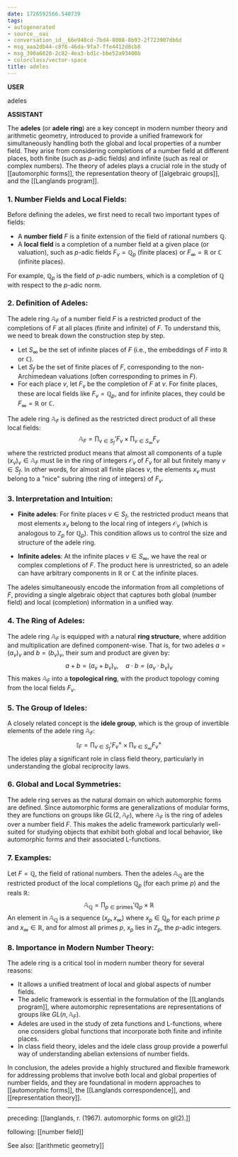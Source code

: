 ```yaml
---
date: 1726592566.548739
tags:
- autogenerated
- source__oai
- conversation_id__66e940cd-7bd4-8008-8b93-2f723907db6d
- msg_aaa2db44-c8f6-46da-9fa7-ffe4412d8cb8
- msg_390a6820-2c82-4ea3-bd1c-bbe52a93400b
- colorclass/vector-space
title: adeles
---
```


**USER**

adeles


**ASSISTANT**

The **adeles** (or **adele ring**) are a key concept in modern number theory and arithmetic geometry, introduced to provide a unified framework for simultaneously handling both the global and local properties of a number field. They arise from considering completions of a number field at different places, both finite (such as $p$-adic fields) and infinite (such as real or complex numbers). The theory of adeles plays a crucial role in the study of [[automorphic forms]], the representation theory of [[algebraic groups]], and the [[Langlands program]].

### 1. **Number Fields and Local Fields**:
Before defining the adeles, we first need to recall two important types of fields:

- A **number field** $F$ is a finite extension of the field of rational numbers $\mathbb{Q}$.
- A **local field** is a completion of a number field at a given place (or valuation), such as $p$-adic fields $F_v = \mathbb{Q}_p$ (finite places) or $F_\infty = \mathbb{R}$ or $\mathbb{C}$ (infinite places).

For example, $\mathbb{Q}_p$ is the field of $p$-adic numbers, which is a completion of $\mathbb{Q}$ with respect to the $p$-adic norm.

### 2. **Definition of Adeles**:
The adele ring $\mathbb{A}_F$ of a number field $F$ is a restricted product of the completions of $F$ at all places (finite and infinite) of $F$. To understand this, we need to break down the construction step by step.

- Let $S_{\infty}$ be the set of infinite places of $F$ (i.e., the embeddings of $F$ into $\mathbb{R}$ or $\mathbb{C}$).
- Let $S_f$ be the set of finite places of $F$, corresponding to the non-Archimedean valuations (often corresponding to primes in $F$).
- For each place $v$, let $F_v$ be the completion of $F$ at $v$. For finite places, these are local fields like $F_v = \mathbb{Q}_p$, and for infinite places, they could be $F_\infty = \mathbb{R}$ or $\mathbb{C}$.

The adele ring $\mathbb{A}_F$ is defined as the restricted direct product of all these local fields:
$$
\mathbb{A}_F = \prod_{v \in S_f}{}' F_v \times \prod_{v \in S_\infty} F_v
$$
where the restricted product means that almost all components of a tuple $(x_v)_v \in \mathbb{A}_F$ must lie in the ring of integers $\mathcal{O}_v$ of $F_v$ for all but finitely many $v \in S_f$. In other words, for almost all finite places $v$, the elements $x_v$ must belong to a "nice" subring (the ring of integers) of $F_v$.

### 3. **Interpretation and Intuition**:
- **Finite adeles**: For finite places $v \in S_f$, the restricted product means that most elements $x_v$ belong to the local ring of integers $\mathcal{O}_v$ (which is analogous to $\mathbb{Z}_p$ for $\mathbb{Q}_p$). This condition allows us to control the size and structure of the adele ring.
  
- **Infinite adeles**: At the infinite places $v \in S_\infty$, we have the real or complex completions of $F$. The product here is unrestricted, so an adele can have arbitrary components in $\mathbb{R}$ or $\mathbb{C}$ at the infinite places.

The adeles simultaneously encode the information from all completions of $F$, providing a single algebraic object that captures both global (number field) and local (completion) information in a unified way.

### 4. **The Ring of Adeles**:
The adele ring $\mathbb{A}_F$ is equipped with a natural **ring structure**, where addition and multiplication are defined component-wise. That is, for two adeles $a = (a_v)_v$ and $b = (b_v)_v$, their sum and product are given by:
$$
a + b = (a_v + b_v)_v, \quad a \cdot b = (a_v \cdot b_v)_v
$$
This makes $\mathbb{A}_F$ into a **topological ring**, with the product topology coming from the local fields $F_v$.

### 5. **The Group of Ideles**:
A closely related concept is the **idele group**, which is the group of invertible elements of the adele ring $\mathbb{A}_F$:
$$
\mathbb{I}_F = \prod_{v \in S_f}{}' F_v^\times \times \prod_{v \in S_\infty} F_v^\times
$$
The ideles play a significant role in class field theory, particularly in understanding the global reciprocity laws.

### 6. **Global and Local Symmetries**:
The adele ring serves as the natural domain on which automorphic forms are defined. Since automorphic forms are generalizations of modular forms, they are functions on groups like $GL(2, \mathbb{A}_F)$, where $\mathbb{A}_F$ is the ring of adeles over a number field $F$. This makes the adelic framework particularly well-suited for studying objects that exhibit both global and local behavior, like automorphic forms and their associated L-functions.

### 7. **Examples**:
Let $F = \mathbb{Q}$, the field of rational numbers. Then the adeles $\mathbb{A}_\mathbb{Q}$ are the restricted product of the local completions $\mathbb{Q}_p$ (for each prime $p$) and the reals $\mathbb{R}$:
$$
\mathbb{A}_\mathbb{Q} = \prod_{p \in \text{primes}}{}' \mathbb{Q}_p \times \mathbb{R}
$$
An element in $\mathbb{A}_\mathbb{Q}$ is a sequence $(x_p, x_\infty)$ where $x_p \in \mathbb{Q}_p$ for each prime $p$ and $x_\infty \in \mathbb{R}$, and for almost all primes $p$, $x_p$ lies in $\mathbb{Z}_p$, the $p$-adic integers.

### 8. **Importance in Modern Number Theory**:
The adele ring is a critical tool in modern number theory for several reasons:

- It allows a unified treatment of local and global aspects of number fields.
- The adelic framework is essential in the formulation of the [[Langlands program]], where automorphic representations are representations of groups like $GL(n, \mathbb{A}_F)$.
- Adeles are used in the study of zeta functions and L-functions, where one considers global functions that incorporate both finite and infinite places.
- In class field theory, ideles and the idele class group provide a powerful way of understanding abelian extensions of number fields.

In conclusion, the adeles provide a highly structured and flexible framework for addressing problems that involve both local and global properties of number fields, and they are foundational in modern approaches to [[automorphic forms]], the [[Langlands correspondence]], and [[representation theory]].


---

preceding: [[langlands, r. (1967). automorphic forms on gl(2).]]  


following: [[number field]]

See also: [[arithmetic geometry]]
